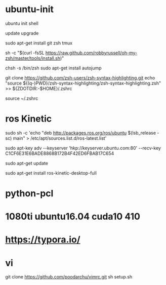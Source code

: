 # ubuntu-init
ubuntu init shell

update
upgrade

sudo apt-get install git zsh tmux

sh -c "$(curl -fsSL https://raw.github.com/robbyrussell/oh-my-zsh/master/tools/install.sh)"

chsh -s /bin/zsh
sudo apt-get install autojump

git clone https://github.com/zsh-users/zsh-syntax-highlighting.git
echo "source ${(q-)PWD}/zsh-syntax-highlighting/zsh-syntax-highlighting.zsh" >> ${ZDOTDIR:-$HOME}/.zshrc

source ~/.zshrc

# ros Kinetic
sudo sh -c 'echo "deb http://packages.ros.org/ros/ubuntu $(lsb_release -sc) main" > /etc/apt/sources.list.d/ros-latest.list'

sudo apt-key adv --keyserver 'hkp://keyserver.ubuntu.com:80' --recv-key C1CF6E31E6BADE8868B172B4F42ED6FBAB17C654

sudo apt-get update

sudo apt-get install ros-kinetic-desktop-full

# python-pcl

# 1080ti ubuntu16.04 cuda10 410
# https://typora.io/

# vi
git clone https://github.com/poodarchu/vimrc.git sh setup.sh
